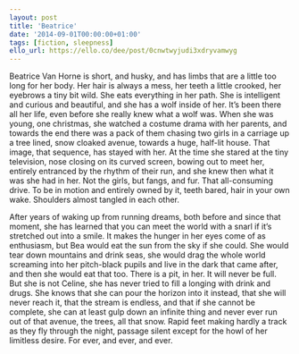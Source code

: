 ```yaml
---
layout: post
title: 'Beatrice'
date: '2014-09-01T00:00:00+01:00'
tags: [fiction, sleepness]
ello_url: https://ello.co/dee/post/0cnwtwyjudi3xdryvamwyg
---
```


Beatrice Van Horne is short, and husky, and has limbs that are a little too long for her body. Her hair is always a mess, her teeth a little crooked, her eyebrows a tiny bit wild. She eats everything in her path. She is intelligent and curious and beautiful, and she has a wolf inside of her. It’s been there all her life, even before she really knew what a wolf was. When she was young, one christmas, she watched a costume drama with her parents, and towards the end there was a pack of them chasing two girls in a carriage up a tree lined, snow cloaked avenue, towards a huge, half-lit house. That image, that sequence, has stayed with her. At the time she stared at the tiny television, nose closing on its curved screen, bowing out to meet her, entirely entranced by the rhythm of their run, and she knew then what it was she had in her. Not the girls, but fangs, and fur. That all-consuming drive. To be in motion and entirely owned by it, teeth bared, hair in your own wake. Shoulders almost tangled in each other.
<!--more-->
After years of waking up from running dreams, both before and since that moment, she has learned that you can meet the world with a snarl if it’s stretched out into a smile. It makes the hunger in her eyes come of as enthusiasm, but Bea would eat the sun from the sky if she could. She would tear down mountains and drink seas, she would drag the whole world screaming into her pitch-black pupils and live in the dark that came after, and then she would eat that too. There is a pit, in her. It will never be full. But she is not Celine, she has never tried to fill a longing with drink and drugs. She knows that she can pour the horizon into it instead, that she will never reach it, that the stream is endless, and that if she cannot be complete, she can at least gulp down an infinite thing and never ever run out of that avenue, the trees, all that snow. Rapid feet making hardly a track as they fly through the night, passage silent except for the howl of her limitless desire. For ever, and ever, and ever.
